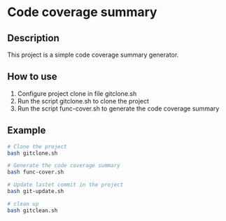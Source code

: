 # Code coverage summary

## Description
This project is a simple code coverage summary generator.

## How to use
1. Configure project clone in file gitclone.sh
2. Run the script gitclone.sh to clone the project
3. Run the script func-cover.sh to generate the code coverage summary



## Example
```bash
# Clone the project
bash gitclone.sh

# Generate the code coverage summary
bash func-cover.sh

# Update lastet commit in the project
bash git-update.sh

# clean up
bash gitclean.sh

```